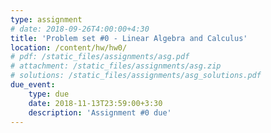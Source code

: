 ```yaml
---
type: assignment
# date: 2018-09-26T4:00:00+4:30
title: 'Problem set #0 - Linear Algebra and Calculus'
location: /content/hw/hw0/
# pdf: /static_files/assignments/asg.pdf
# attachment: /static_files/assignments/asg.zip
# solutions: /static_files/assignments/asg_solutions.pdf
due_event: 
    type: due
    date: 2018-11-13T23:59:00+3:30
    description: 'Assignment #0 due'
---
```


